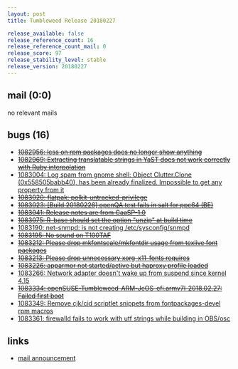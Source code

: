 ```yaml
---
layout: post
title: Tumbleweed Release 20180227

release_available: false
release_reference_count: 16
release_reference_count_mail: 0
release_score: 97
release_stability_level: stable
release_version: 20180227
---
```


## mail (0:0)

no relevant mails

## bugs (16)

<!--more-->

- ~~[1082956: less on rpm packages does no longer show anything](https://bugzilla.opensuse.org/show_bug.cgi?id=1082956)~~
- ~~[1082969: Extracting translatable strings in YaST does not work correctly with Ruby interpolation](https://bugzilla.opensuse.org/show_bug.cgi?id=1082969)~~
- [1083004: Log spam from gnome shell: Object Clutter.Clone (0x558505babb40), has been already finalized. Impossible to get any property from it](https://bugzilla.opensuse.org/show_bug.cgi?id=1083004)
- ~~[1083020: flatpak: polkit-untracked-privilege](https://bugzilla.opensuse.org/show_bug.cgi?id=1083020)~~
- ~~[1083023: \[Build 20180226\] openQA test fails in salt  for ppc64 (BE)](https://bugzilla.opensuse.org/show_bug.cgi?id=1083023)~~
- ~~[1083041: Release notes are from CaaSP-1.0](https://bugzilla.opensuse.org/show_bug.cgi?id=1083041)~~
- ~~[1083075: R-base should set the option "unzip" at build time](https://bugzilla.opensuse.org/show_bug.cgi?id=1083075)~~
- [1083190: net-snmpd: is not creating /etc/sysconfig/snmpd](https://bugzilla.opensuse.org/show_bug.cgi?id=1083190)
- ~~[1083195: No sound on T100TAF](https://bugzilla.opensuse.org/show_bug.cgi?id=1083195)~~
- ~~[1083212: Please drop mkfontscale/mkfontdir usage from texlive font packages](https://bugzilla.opensuse.org/show_bug.cgi?id=1083212)~~
- ~~[1083213: Please drop unnecessary xorg-x11-fonts requires](https://bugzilla.opensuse.org/show_bug.cgi?id=1083213)~~
- ~~[1083226: apparmor not started/active but haproxy profile loaded](https://bugzilla.opensuse.org/show_bug.cgi?id=1083226)~~
- [1083266: Network adapter doesn't wake up from suspend since kernel 4.15](https://bugzilla.opensuse.org/show_bug.cgi?id=1083266)
- ~~[1083334: openSUSE-Tumbleweed-ARM-JeOS-efi.armv7l-2018.02.27: Failed first boot](https://bugzilla.opensuse.org/show_bug.cgi?id=1083334)~~
- [1083349: Remove cjk/cid scriptlet snippets from fontpackages-devel rpm macros](https://bugzilla.opensuse.org/show_bug.cgi?id=1083349)
- [1083361: firewalld fails to work with utf strings while building in OBS/osc](https://bugzilla.opensuse.org/show_bug.cgi?id=1083361)



## links

- [mail announcement](https://lists.opensuse.org/opensuse-factory/2018-03/msg00003.html)

